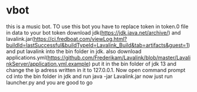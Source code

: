 # vbot
this is a music bot.
TO use this bot you have to replace token in token.0 file in data to your bot token download jdk(https://jdk.java.net/archive/) and lavalink.jar(https://ci.fredboat.com/viewLog.html?buildId=lastSuccessful&buildTypeId=Lavalink_Build&tab=artifacts&guest=1)
and put lavalink into the bin folder in jdk. also download applications.yml(https://github.com/Frederikam/Lavalink/blob/master/LavalinkServer/application.yml.example) put it in the 
bin folder of jdk 13 and change the ip adress written in it to 127.0.0.1.
Now open command prompt cd into the bin folder in jdk and run java -jar Lavalink.jar
now just run launcher.py and you are good to go
